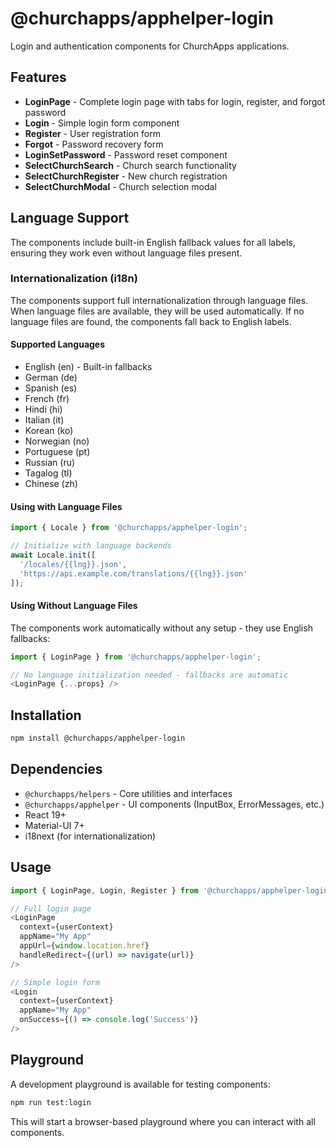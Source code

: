 # @churchapps/apphelper-login

Login and authentication components for ChurchApps applications.

## Features

- **LoginPage** - Complete login page with tabs for login, register, and forgot password
- **Login** - Simple login form component  
- **Register** - User registration form
- **Forgot** - Password recovery form
- **LoginSetPassword** - Password reset component
- **SelectChurchSearch** - Church search functionality
- **SelectChurchRegister** - New church registration
- **SelectChurchModal** - Church selection modal

## Language Support

The components include built-in English fallback values for all labels, ensuring they work even without language files present.

### Internationalization (i18n)

The components support full internationalization through language files. When language files are available, they will be used automatically. If no language files are found, the components fall back to English labels.

#### Supported Languages
- English (en) - Built-in fallbacks
- German (de)
- Spanish (es) 
- French (fr)
- Hindi (hi)
- Italian (it)
- Korean (ko)
- Norwegian (no)
- Portuguese (pt)
- Russian (ru)
- Tagalog (tl)
- Chinese (zh)

#### Using with Language Files

```javascript
import { Locale } from '@churchapps/apphelper-login';

// Initialize with language backends
await Locale.init([
  '/locales/{{lng}}.json',
  'https://api.example.com/translations/{{lng}}.json'
]);
```

#### Using Without Language Files

The components work automatically without any setup - they use English fallbacks:

```javascript
import { LoginPage } from '@churchapps/apphelper-login';

// No language initialization needed - fallbacks are automatic
<LoginPage {...props} />
```

## Installation

```bash
npm install @churchapps/apphelper-login
```

## Dependencies

- `@churchapps/helpers` - Core utilities and interfaces
- `@churchapps/apphelper` - UI components (InputBox, ErrorMessages, etc.)
- React 19+
- Material-UI 7+
- i18next (for internationalization)

## Usage

```javascript
import { LoginPage, Login, Register } from '@churchapps/apphelper-login';

// Full login page
<LoginPage
  context={userContext}
  appName="My App"
  appUrl={window.location.href}
  handleRedirect={(url) => navigate(url)}
/>

// Simple login form
<Login
  context={userContext}
  appName="My App"
  onSuccess={() => console.log('Success')}
/>
```

## Playground

A development playground is available for testing components:

```bash
npm run test:login
```

This will start a browser-based playground where you can interact with all components.